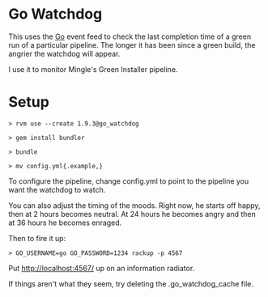 Go Watchdog
===========

This uses the [Go](http://www.thoughtworks-studios.com/go-continuous-delivery) event feed to check the last completion time of a green run of a particular pipeline. The longer it has been since a green build, the angrier the watchdog will appear.

I use it to monitor Mingle's Green Installer pipeline.


Setup
=====

    > rvm use --create 1.9.3@go_watchdog

    > gem install bundler

    > bundle

    > mv config.yml{.example,}

To configure the pipeline, change config.yml to point to the pipeline you want the watchdog to watch.

You can also adjust the timing of the moods.  Right now, he starts off happy, then at 2 hours becomes neutral.  At 24 hours he becomes angry and then at 36 hours he becomes enraged.

Then to fire it up:

    > GO_USERNAME=go GO_PASSWORD=1234 rackup -p 4567

Put [http://localhost:4567/](http://localhost:4567/) up on an information radiator.

If things aren't what they seem, try deleting the .go_watchdog_cache file.